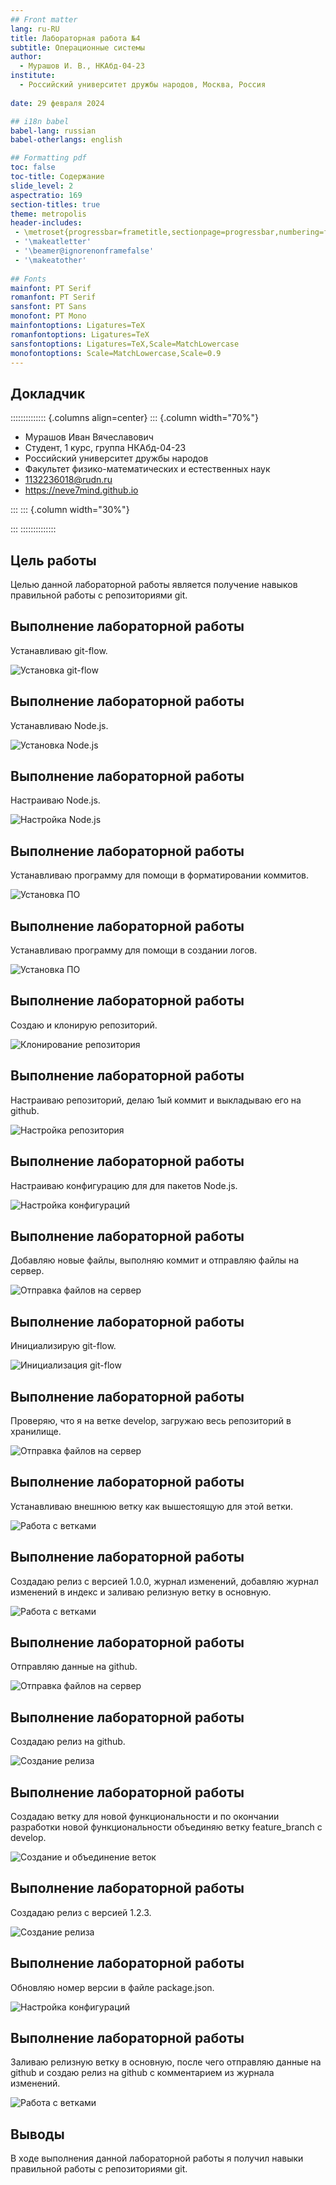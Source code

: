 ```yaml
---
## Front matter
lang: ru-RU
title: Лабораторная работа №4
subtitle: Операционные системы
author:
  - Мурашов И. В., НКАбд-04-23
institute:
  - Российский университет дружбы народов, Москва, Россия
  
date: 29 февраля 2024

## i18n babel
babel-lang: russian
babel-otherlangs: english

## Formatting pdf
toc: false
toc-title: Содержание
slide_level: 2
aspectratio: 169
section-titles: true
theme: metropolis
header-includes:
 - \metroset{progressbar=frametitle,sectionpage=progressbar,numbering=fraction}
 - '\makeatletter'
 - '\beamer@ignorenonframefalse'
 - '\makeatother'
 
## Fonts
mainfont: PT Serif
romanfont: PT Serif
sansfont: PT Sans
monofont: PT Mono
mainfontoptions: Ligatures=TeX
romanfontoptions: Ligatures=TeX
sansfontoptions: Ligatures=TeX,Scale=MatchLowercase
monofontoptions: Scale=MatchLowercase,Scale=0.9
---
```


## Докладчик

:::::::::::::: {.columns align=center}
::: {.column width="70%"}

  * Мурашов Иван Вячеславович
  * Cтудент, 1 курс, группа НКАбд-04-23
  * Российский университет дружбы народов
  * Факультет физико-математических и естественных наук
  * [1132236018@rudn.ru](mailto:1132236018@rudn.ru)
  * <https://neve7mind.github.io>

:::
::: {.column width="30%"}

:::
::::::::::::::

## Цель работы

Целью данной лабораторной работы является получение навыков правильной работы с репозиториями git.

## Выполнение лабораторной работы

Устанавливаю git-flow.

![Установка git-flow](image/2.png)

## Выполнение лабораторной работы

Устанавливаю Node.js.

![Установка Node.js](image/3.png)

## Выполнение лабораторной работы

Настраиваю Node.js.

![Настройка Node.js](image/4.png)

## Выполнение лабораторной работы

Устанавливаю программу для помощи в форматировании коммитов.

![Установка ПО](image/5.png)

## Выполнение лабораторной работы

Устанавливаю программу для помощи в создании логов.

![Установка ПО](image/6.png)

## Выполнение лабораторной работы

Создаю и клонирую репозиторий.

![Клонирование репозитория](image/7.png)

## Выполнение лабораторной работы

Настраиваю репозиторий, делаю 1ый коммит и выкладываю его на github.

![Настройка репозитория](image/8.png)

## Выполнение лабораторной работы

Настраиваю конфигурацию для для пакетов Node.js.

![Настройка конфигураций](image/9.png)

## Выполнение лабораторной работы

Добавляю новые файлы, выполняю коммит и отправляю файлы на сервер.

![Отправка файлов на сервер](image/10.png)

## Выполнение лабораторной работы

Инициализирую git-flow.

![Инициализация git-flow](image/11.png)

## Выполнение лабораторной работы

Проверяю, что я на ветке develop, загружаю весь репозиторий в хранилище.

![Отправка файлов на сервер](image/12.png)

## Выполнение лабораторной работы

Устанавливаю внешнюю ветку как вышестоящую для этой ветки.

![Работа с ветками](image/13.png)

## Выполнение лабораторной работы

Создадаю релиз с версией 1.0.0, журнал изменений, добавляю журнал изменений в индекс и заливаю релизную ветку в основную.

![Работа с ветками](image/14.png)

## Выполнение лабораторной работы

Отправляю данные на github.

![Отправка файлов на сервер](image/15.png)

## Выполнение лабораторной работы

Создадаю релиз на github.

![Создание релиза](image/16.png)

## Выполнение лабораторной работы

Создадаю ветку для новой функциональности и по окончании разработки новой функциональности объединяю ветку feature_branch c develop.

![Создание и объединение веток](image/17.png)

## Выполнение лабораторной работы

Создадаю релиз с версией 1.2.3.

![Создание релиза](image/18.png)

## Выполнение лабораторной работы

Обновляю номер версии в файле package.json.

![Настройка конфигураций](image/19.png)

## Выполнение лабораторной работы

Заливаю релизную ветку в основную, после чего отправляю данные на github и создаю релиз на github с комментарием из журнала изменений.

![Работа с ветками](image/20.png)

## Выводы

В ходе выполнения данной лабораторной работы я получил навыки правильной работы с репозиториями git.

